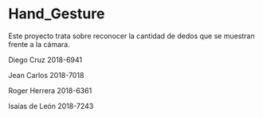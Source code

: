 # Hand_Gesture
Este proyecto trata sobre reconocer la cantidad de dedos que se muestran frente a la cámara.

Diego Cruz 2018-6941  

Jean Carlos 2018-7018  

Roger Herrera 2018-6361  

Isaías de León 2018-7243
